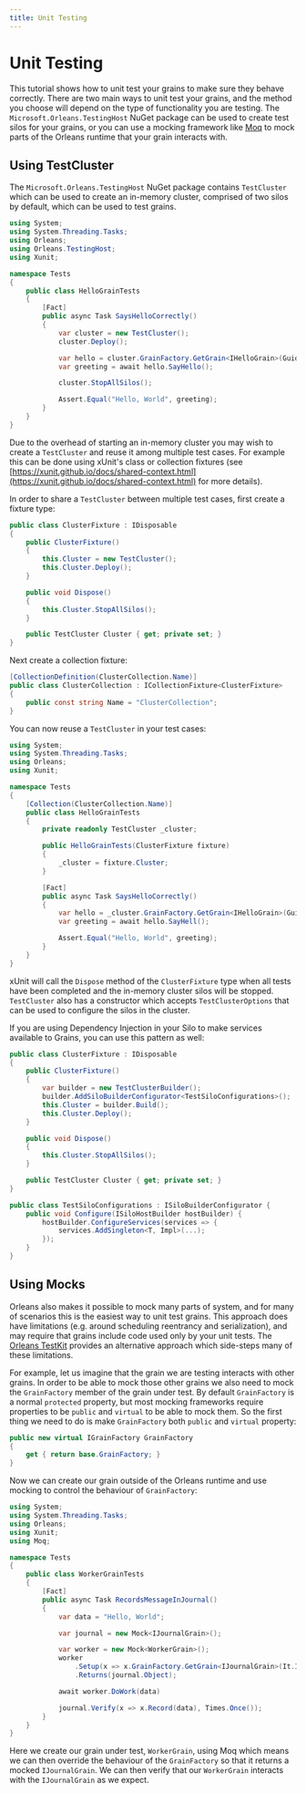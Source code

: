 ```yaml
---
title: Unit Testing
---
```


# Unit Testing

This tutorial shows how to unit test your grains to make sure they behave correctly.
There are two main ways to unit test your grains, and the method you choose will depend on the type of functionality you are testing.
The `Microsoft.Orleans.TestingHost` NuGet package can be used to create test silos for your grains, or you can use a mocking framework like [Moq](https://github.com/moq/moq) to mock parts of the Orleans runtime that your grain interacts with.

## Using TestCluster

The `Microsoft.Orleans.TestingHost` NuGet package contains `TestCluster` which can be used to create an in-memory cluster, comprised of two silos by default, which can be used to test grains.

```csharp
using System;
using System.Threading.Tasks;
using Orleans;
using Orleans.TestingHost;
using Xunit;

namespace Tests
{
    public class HelloGrainTests
    {
        [Fact]
        public async Task SaysHelloCorrectly()
        {
            var cluster = new TestCluster();
            cluster.Deploy();

            var hello = cluster.GrainFactory.GetGrain<IHelloGrain>(Guid.NewGuid());
            var greeting = await hello.SayHello();

            cluster.StopAllSilos();

            Assert.Equal("Hello, World", greeting);
        }
    }
}
```

Due to the overhead of starting an in-memory cluster you may wish to create a `TestCluster` and reuse it among multiple test cases.
For example this can be done using xUnit's class or collection fixtures (see [https://xunit.github.io/docs/shared-context.html](https://xunit.github.io/docs/shared-context.html) for more details).

In order to share a `TestCluster` between multiple test cases, first create a fixture type:

```csharp
public class ClusterFixture : IDisposable
{
    public ClusterFixture()
    {
        this.Cluster = new TestCluster();
        this.Cluster.Deploy();
    }

    public void Dispose()
    {
        this.Cluster.StopAllSilos();
    }

    public TestCluster Cluster { get; private set; }
}
```

Next create a collection fixture:

```csharp
[CollectionDefinition(ClusterCollection.Name)]
public class ClusterCollection : ICollectionFixture<ClusterFixture>
{
    public const string Name = "ClusterCollection";
}
```

You can now reuse a `TestCluster` in your test cases:

```csharp
using System;
using System.Threading.Tasks;
using Orleans;
using Xunit;

namespace Tests
{
    [Collection(ClusterCollection.Name)]
    public class HelloGrainTests
    {
        private readonly TestCluster _cluster;

        public HelloGrainTests(ClusterFixture fixture)
        {
            _cluster = fixture.Cluster;
        }

        [Fact]
        public async Task SaysHelloCorrectly()
        {
            var hello = _cluster.GrainFactory.GetGrain<IHelloGrain>(Guid.NewGuid());
            var greeting = await hello.SayHell();

            Assert.Equal("Hello, World", greeting);
        }
    }
}
```

xUnit will call the `Dispose` method of the `ClusterFixture` type when all tests have been completed and the in-memory cluster silos will be stopped.
`TestCluster` also has a constructor which accepts `TestClusterOptions` that can be used to configure the silos in the cluster.

If you are using Dependency Injection in your Silo to make services available to Grains, you can use this pattern as well:

```csharp
public class ClusterFixture : IDisposable
{
    public ClusterFixture()
    {
        var builder = new TestClusterBuilder();
        builder.AddSiloBuilderConfigurator<TestSiloConfigurations>();
        this.Cluster = builder.Build();
        this.Cluster.Deploy();
    }

    public void Dispose()
    {
        this.Cluster.StopAllSilos();
    }

    public TestCluster Cluster { get; private set; }
}

public class TestSiloConfigurations : ISiloBuilderConfigurator {
    public void Configure(ISiloHostBuilder hostBuilder) {
        hostBuilder.ConfigureServices(services => {
            services.AddSingleton<T, Impl>(...);
        });
    }
}
```

## Using Mocks

Orleans also makes it possible to mock many parts of system, and for many of scenarios this is the easiest way to unit test grains.
This approach does have limitations (e.g. around scheduling reentrancy and serialization), and may require that grains include code used only by your unit tests.
The [Orleans TestKit](https://github.com/OrleansContrib/OrleansTestKit) provides an alternative approach which side-steps many of these limitations.

For example, let us imagine that the grain we are testing interacts with other grains.
In order to be able to mock those other grains we also need to mock the `GrainFactory` member of the grain under test.
By default `GrainFactory` is a normal `protected` property, but most mocking frameworks require properties to be `public` and `virtual` to be able to mock them.
So the first thing we need to do is make `GrainFactory` both `public` and `virtual` property:

```csharp
public new virtual IGrainFactory GrainFactory
{
    get { return base.GrainFactory; }
}
```

Now we can create our grain outside of the Orleans runtime and use mocking to control the behaviour of `GrainFactory`:

```csharp
using System;
using System.Threading.Tasks;
using Orleans;
using Xunit;
using Moq;

namespace Tests
{
    public class WorkerGrainTests
    {
        [Fact]
        public async Task RecordsMessageInJournal()
        {
            var data = "Hello, World";

            var journal = new Mock<IJournalGrain>();

            var worker = new Mock<WorkerGrain>();
            worker
                .Setup(x => x.GrainFactory.GetGrain<IJournalGrain>(It.IsAny<Guid>()))
                .Returns(journal.Object);

            await worker.DoWork(data)

            journal.Verify(x => x.Record(data), Times.Once());
        }
    }
}
```

Here we create our grain under test, `WorkerGrain`, using Moq which means we can then override the behaviour of the `GrainFactory` so that it returns a mocked `IJournalGrain`.
We can then verify that our `WorkerGrain` interacts with the `IJournalGrain` as we expect.

